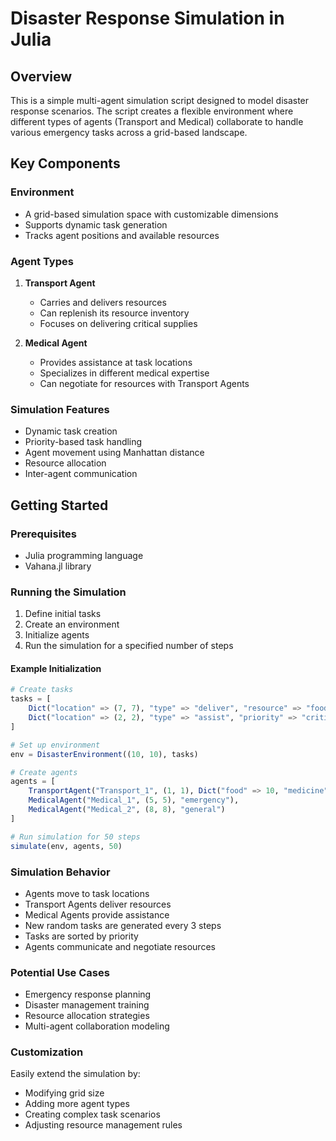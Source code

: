 # Disaster Response Simulation in Julia

## Overview
This is a simple multi-agent simulation script designed to model disaster response scenarios. The script creates a flexible environment where different types of agents (Transport and Medical) collaborate to handle various emergency tasks across a grid-based landscape.

## Key Components

### Environment
- A grid-based simulation space with customizable dimensions
- Supports dynamic task generation
- Tracks agent positions and available resources

### Agent Types
1. **Transport Agent**
   - Carries and delivers resources
   - Can replenish its resource inventory
   - Focuses on delivering critical supplies

2. **Medical Agent**
   - Provides assistance at task locations
   - Specializes in different medical expertise
   - Can negotiate for resources with Transport Agents

### Simulation Features
- Dynamic task creation
- Priority-based task handling
- Agent movement using Manhattan distance
- Resource allocation
- Inter-agent communication

## Getting Started

### Prerequisites
- Julia programming language
- Vahana.jl library

### Running the Simulation

1. Define initial tasks
2. Create an environment
3. Initialize agents
4. Run the simulation for a specified number of steps

#### Example Initialization
```julia
# Create tasks
tasks = [
    Dict("location" => (7, 7), "type" => "deliver", "resource" => "food"),
    Dict("location" => (2, 2), "type" => "assist", "priority" => "critical")
]

# Set up environment
env = DisasterEnvironment((10, 10), tasks)

# Create agents
agents = [
    TransportAgent("Transport_1", (1, 1), Dict("food" => 10, "medicine" => 5)),
    MedicalAgent("Medical_1", (5, 5), "emergency"),
    MedicalAgent("Medical_2", (8, 8), "general")
]

# Run simulation for 50 steps
simulate(env, agents, 50)
```
### Simulation Behavior

- Agents move to task locations
- Transport Agents deliver resources
- Medical Agents provide assistance
- New random tasks are generated every 3 steps
- Tasks are sorted by priority
- Agents communicate and negotiate resources

### Potential Use Cases

- Emergency response planning
- Disaster management training
- Resource allocation strategies
- Multi-agent collaboration modeling

### Customization
Easily extend the simulation by:

- Modifying grid size
- Adding more agent types
- Creating complex task scenarios
- Adjusting resource management rules
